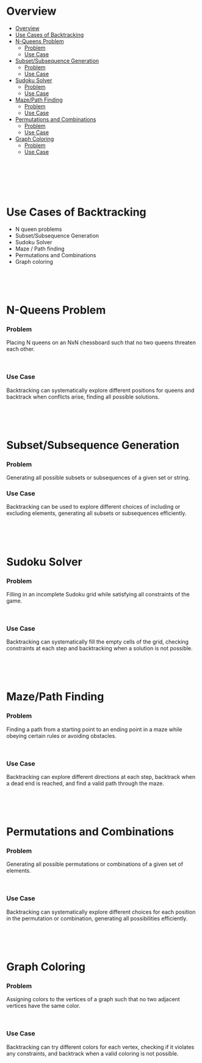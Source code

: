# Overview

- [Overview](#overview)
- [Use Cases of Backtracking](#use-cases-of-backtracking)
- [N-Queens Problem](#n-queens-problem)
    - [Problem](#problem)
    - [Use Case](#use-case)
- [Subset/Subsequence Generation](#subsetsubsequence-generation)
    - [Problem](#problem-1)
    - [Use Case](#use-case-1)
- [Sudoku Solver](#sudoku-solver)
    - [Problem](#problem-2)
    - [Use Case](#use-case-2)
- [Maze/Path Finding](#mazepath-finding)
    - [Problem](#problem-3)
    - [Use Case](#use-case-3)
- [Permutations and Combinations](#permutations-and-combinations)
    - [Problem](#problem-4)
    - [Use Case](#use-case-4)
- [Graph Coloring](#graph-coloring)
    - [Problem](#problem-5)
    - [Use Case](#use-case-5)

&nbsp;

&nbsp;

&nbsp;

# Use Cases of Backtracking

- N queen problems
- Subset/Subsequence Generation
- Sudoku Solver
- Maze / Path finding
- Permutations and Combinations
- Graph coloring

&nbsp;

&nbsp;

# N-Queens Problem

### Problem

Placing N queens on an NxN chessboard such that no two queens threaten each other.

&nbsp;

### Use Case

Backtracking can systematically explore different positions for queens and backtrack when conflicts arise, finding all possible solutions.

&nbsp;

&nbsp;

# Subset/Subsequence Generation

### Problem

Generating all possible subsets or subsequences of a given set or string.

### Use Case

Backtracking can be used to explore different choices of including or excluding elements, generating all subsets or subsequences efficiently.

&nbsp;

&nbsp;

# Sudoku Solver

### Problem

Filling in an incomplete Sudoku grid while satisfying all constraints of the game.

&nbsp;

### Use Case

Backtracking can systematically fill the empty cells of the grid, checking constraints at each step and backtracking when a solution is not possible.

&nbsp;

&nbsp;

# Maze/Path Finding

### Problem

Finding a path from a starting point to an ending point in a maze while obeying certain rules or avoiding obstacles.

&nbsp;

### Use Case

Backtracking can explore different directions at each step, backtrack when a dead end is reached, and find a valid path through the maze.

&nbsp;

&nbsp;

# Permutations and Combinations

### Problem

Generating all possible permutations or combinations of a given set of elements.

&nbsp;

### Use Case

Backtracking can systematically explore different choices for each position in the permutation or combination, generating all possibilities efficiently.

&nbsp;

&nbsp;

# Graph Coloring

### Problem

Assigning colors to the vertices of a graph such that no two adjacent vertices have the same color.

&nbsp;

### Use Case

Backtracking can try different colors for each vertex, checking if it violates any constraints, and backtrack when a valid coloring is not possible.
